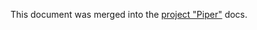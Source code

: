This document was merged into the [project "Piper"](https://sap.github.io/jenkins-library/extensibility/) docs.
